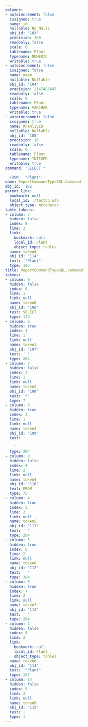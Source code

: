 ```yaml
---
columns:
- autoincrement: false
  issigned: true
  name: id
  nullable: No_Nulls
  obj_id: '103'
  precision: 100
  readonly: false
  scale: 0
  tablename: Plant
  typename: NUMERIC
  writable: true
- autoincrement: false
  issigned: false
  name: naam
  nullable: Nullable
  obj_id: '104'
  precision: 2147483647
  readonly: false
  scale: 0
  tablename: Plant
  typename: VARCHAR
  writable: true
- autoincrement: false
  issigned: true
  name: RFamliyID
  nullable: Nullable
  obj_id: '105'
  precision: 10
  readonly: false
  scale: 0
  tablename: Plant
  typename: INTEGER
  writable: true
command: 'SELECT *

  FROM   "Plant";'
name: ReportCommandTypeSQL.Command
obj_id: '102'
parent_link:
  bookmark: null
  local_id: ./testdb.odb
  object_type: metadatas
table_tokens:
- column: 7
  hidden: false
  index: 8
  line: 2
  link:
    bookmark: null
    local_id: Plant
    object_type: tables
  name: token8
  obj_id: '114'
  text: '"Plant"'
  type: 197
title: ReportCommandTypeSQL.Command
tokens:
- column: 0
  hidden: false
  index: 0
  line: 1
  link: null
  name: token0
  obj_id: '106'
  text: SELECT
  type: 129
- column: 6
  hidden: true
  index: 1
  line: 1
  link: null
  name: token1
  obj_id: '107'
  text: ' '
  type: 204
- column: 7
  hidden: false
  index: 2
  line: 1
  link: null
  name: token2
  obj_id: '108'
  text: '*'
  type: 7
- column: 8
  hidden: true
  index: 3
  line: 1
  link: null
  name: token3
  obj_id: '109'
  text: '

    '
  type: 204
- column: 0
  hidden: false
  index: 4
  line: 2
  link: null
  name: token4
  obj_id: '110'
  text: FROM
  type: 75
- column: 4
  hidden: true
  index: 5
  line: 2
  link: null
  name: token5
  obj_id: '111'
  text: ' '
  type: 204
- column: 5
  hidden: true
  index: 6
  line: 2
  link: null
  name: token6
  obj_id: '112'
  text: ' '
  type: 204
- column: 6
  hidden: true
  index: 7
  line: 2
  link: null
  name: token7
  obj_id: '113'
  text: ' '
  type: 204
- column: 7
  hidden: false
  index: 8
  line: 2
  link:
    bookmark: null
    local_id: Plant
    object_type: tables
  name: token8
  obj_id: '114'
  text: '"Plant"'
  type: 197
- column: 14
  hidden: false
  index: 9
  line: 2
  link: null
  name: token9
  obj_id: '115'
  text: ;
  type: 1
---
```

